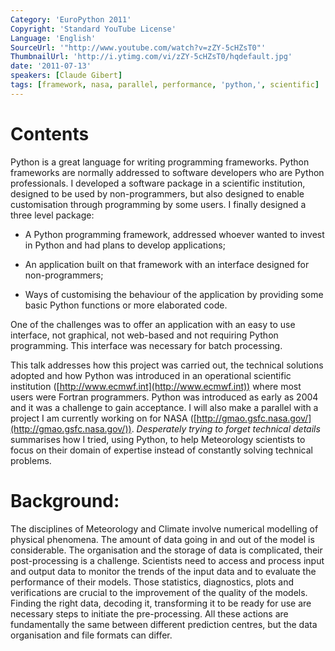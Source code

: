 ```yaml
---
Category: 'EuroPython 2011'
Copyright: 'Standard YouTube License'
Language: 'English'
SourceUrl: '"http://www.youtube.com/watch?v=zZY-5cHZsT0"'
ThumbnailUrl: 'http://i.ytimg.com/vi/zZY-5cHZsT0/hqdefault.jpg'
date: '2011-07-13'
speakers: [Claude Gibert]
tags: [framework, nasa, parallel, performance, 'python,', scientific]
---
```

# Contents

Python is a great language for writing programming frameworks. Python
frameworks are normally addressed to software developers who are Python
professionals. I developed a software package in a scientific institution,
designed to be used by non-programmers, but also designed to enable
customisation through programming by some users. I finally designed a three
level package:

  * A Python programming framework, addressed whoever wanted to invest in Python and had plans to develop applications;

  * An application built on that framework with an interface designed for non-programmers;

  * Ways of customising the behaviour of the application by providing some basic Python functions or more elaborated code.

One of the challenges was to offer an application with an easy to use
interface, not graphical, not web-based and not requiring Python programming.
This interface was necessary for batch processing.

This talk addresses how this project was carried out, the technical solutions
adopted and how Python was introduced in an operational scientific institution
([http://www.ecmwf.int](http://www.ecmwf.int)) where most users were Fortran
programmers. Python was introduced as early as 2004 and it was a challenge to
gain acceptance. I will also make a parallel with a project I am currently
working on for NASA
([http://gmao.gsfc.nasa.gov/](http://gmao.gsfc.nasa.gov/)). _Desperately
trying to forget technical details_ summarises how I tried, using Python, to
help Meteorology scientists to focus on their domain of expertise instead of
constantly solving technical problems.

# Background:

The disciplines of Meteorology and Climate involve numerical modelling of
physical phenomena. The amount of data going in and out of the model is
considerable. The organisation and the storage of data is complicated, their
post-processing is a challenge. Scientists need to access and process input
and output data to monitor the trends of the input data and to evaluate the
performance of their models. Those statistics, diagnostics, plots and
verifications are crucial to the improvement of the quality of the models.
Finding the right data, decoding it, transforming it to be ready for use are
necessary steps to initiate the pre-processing. All these actions are
fundamentally the same between different prediction centres, but the data
organisation and file formats can differ.

